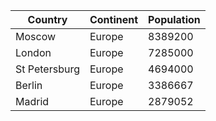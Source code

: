 | Country | Continent | Population |
| ------- | --------- | ---------- |
| Moscow | Europe | 8389200 |
| London | Europe | 7285000 |
| St Petersburg | Europe | 4694000 |
| Berlin | Europe | 3386667 |
| Madrid | Europe | 2879052 |
